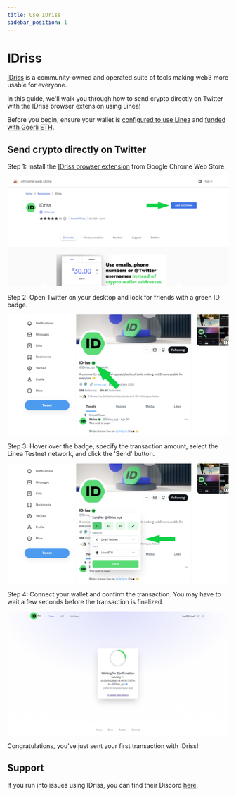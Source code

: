 ```yaml
---
title: Use IDriss
sidebar_position: 1
---
```


# IDriss

[IDriss](https://www.idriss.xyz/) is a community-owned and operated suite of tools making web3 more usable for everyone.

In this guide, we'll walk you through how to send crypto directly on Twitter with the IDriss browser extension using Linea!

Before you begin, ensure your wallet is [configured to use Linea](/use-mainnet/set-up-your-wallet.mdx) and [funded with Goerli ETH](/use-linea-testnet/fund.md#get-test-eth-on-goerli).

## Send crypto directly on Twitter

Step 1: Install the [IDriss browser extension](https://chrome.google.com/webstore/detail/idriss/fghhpjoffbgecjikiipbkpdakfmkbmig) from Google Chrome Web Store.

![IDriss browser extension](../../assets/idriss/idriss_browser_extension.png)

Step 2: Open Twitter on your desktop and look for friends with a green ID badge.

![IDriss browser extension displaying a green ID badge on Twitter](../../assets/idriss/idriss_browser_extension_twitter_badge.png)

Step 3: Hover over the badge, specify the transaction amount, select the Linea Testnet network, and click the 'Send' button.

![Linea network in the IDriss browser extension](../../assets/idriss/idriss_browser_extension_twitter_linea.png)

Step 4: Connect your wallet and confirm the transaction. You may have to wait a few seconds before the transaction is finalized.

![Confirmation screen after a successful transaction](../../assets/idriss/idriss_browser_extension_confirming.png)

Congratulations, you've just sent your first transaction with IDriss!

## Support

If you run into issues using IDriss, you can find their Discord [here](https://discord.gg/RJhJKamjw5).

